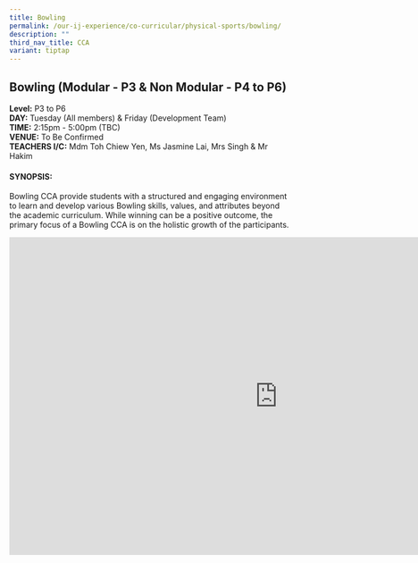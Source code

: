 ```yaml
---
title: Bowling
permalink: /our-ij-experience/co-curricular/physical-sports/bowling/
description: ""
third_nav_title: CCA
variant: tiptap
---
```

<h2>Bowling (Modular - P3 &amp; Non Modular - P4 to P6)</h2>
<p><strong>Level:</strong>&nbsp;P3 to P6
<br><strong>DAY:</strong>&nbsp;Tuesday (All members) &amp; Friday (Development
Team)
<br><strong>TIME:</strong>&nbsp;2:15pm - 5:00pm (TBC)
<br><strong>VENUE:</strong>&nbsp;To Be Confirmed
<br><strong>TEACHERS I/C:</strong>&nbsp;Mdm Toh Chiew Yen, Ms Jasmine Lai,
Mrs Singh &amp; Mr Hakim</p>
<h4>SYNOPSIS:</h4>
<p>Bowling CCA provide students with a structured and engaging environment
to learn and develop various Bowling skills, values, and attributes beyond
the academic curriculum. While winning can be a positive outcome, the primary
focus of a Bowling CCA is on the holistic growth of the participants.</p>
<div class="iframe-wrapper">
<iframe height="569" width="960" allowfullscreen="true" frameborder="0" src="https://docs.google.com/presentation/d/e/2PACX-1vSBr4KvDNAsVQvlXFlzekwXVRYokNIv6o8ROjp1H0bDgY8l2LdrEyMR_3yQWHEm_4_zqcVHAB_-zeG4/embed?start=true&amp;loop=false&amp;delayms=5000"></iframe>
</div>
<p></p>